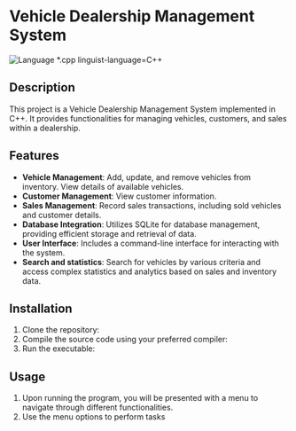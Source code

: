 # Vehicle Dealership Management System

![Language](https://img.shields.io/badge/language-C%2B%2B-blue)
*.cpp linguist-language=C++

## Description

This project is a Vehicle Dealership Management System implemented in C++. It provides functionalities for managing vehicles, customers, and sales within a dealership.

## Features

- **Vehicle Management**: Add, update, and remove vehicles from inventory. View details of available vehicles.
- **Customer Management**: View customer information.
- **Sales Management**: Record sales transactions, including sold vehicles and customer details.
- **Database Integration**: Utilizes SQLite for database management, providing efficient storage and retrieval of data.
- **User Interface**: Includes a command-line interface for interacting with the system.
- **Search and statistics**: Search for vehicles by various criteria and access complex statistics and analytics based on sales and inventory data.

## Installation

1. Clone the repository:
2. Compile the source code using your preferred compiler:
3. Run the executable:

## Usage

1. Upon running the program, you will be presented with a menu to navigate through different functionalities.
2. Use the menu options to perform tasks
